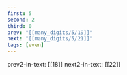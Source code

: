 ```yaml
---
first: 5
second: 2
third: 0
prev: "[[many_digits/5/19]]"
next: "[[many_digits/5/21]]"
tags: [even]
---
```

prev2-in-text: [[18]]
next2-in-text: [[22]]

